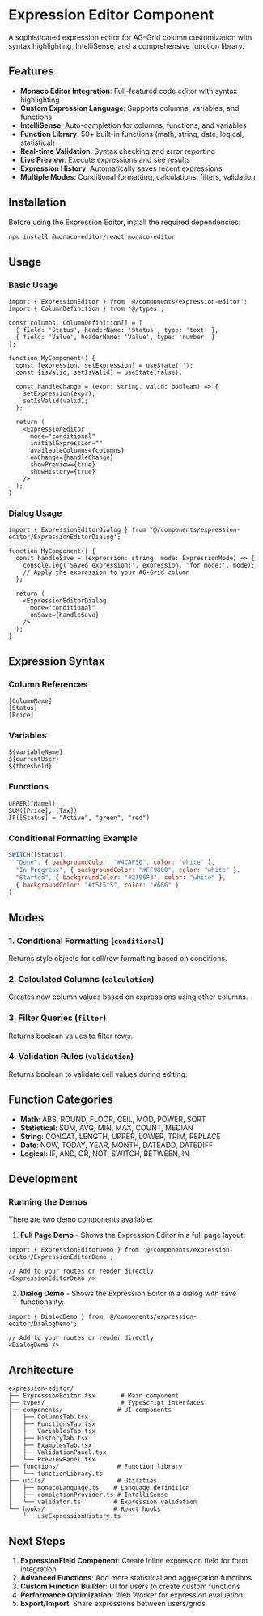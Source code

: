 # Expression Editor Component

A sophisticated expression editor for AG-Grid column customization with syntax highlighting, IntelliSense, and a comprehensive function library.

## Features

- **Monaco Editor Integration**: Full-featured code editor with syntax highlighting
- **Custom Expression Language**: Supports columns, variables, and functions
- **IntelliSense**: Auto-completion for columns, functions, and variables
- **Function Library**: 50+ built-in functions (math, string, date, logical, statistical)
- **Real-time Validation**: Syntax checking and error reporting
- **Live Preview**: Execute expressions and see results
- **Expression History**: Automatically saves recent expressions
- **Multiple Modes**: Conditional formatting, calculations, filters, validation

## Installation

Before using the Expression Editor, install the required dependencies:

```bash
npm install @monaco-editor/react monaco-editor
```

## Usage

### Basic Usage

```tsx
import { ExpressionEditor } from '@/components/expression-editor';
import { ColumnDefinition } from '@/types';

const columns: ColumnDefinition[] = [
  { field: 'Status', headerName: 'Status', type: 'text' },
  { field: 'Value', headerName: 'Value', type: 'number' }
];

function MyComponent() {
  const [expression, setExpression] = useState('');
  const [isValid, setIsValid] = useState(false);

  const handleChange = (expr: string, valid: boolean) => {
    setExpression(expr);
    setIsValid(valid);
  };

  return (
    <ExpressionEditor
      mode="conditional"
      initialExpression=""
      availableColumns={columns}
      onChange={handleChange}
      showPreview={true}
      showHistory={true}
    />
  );
}
```

### Dialog Usage

```tsx
import { ExpressionEditorDialog } from '@/components/expression-editor/ExpressionEditorDialog';

function MyComponent() {
  const handleSave = (expression: string, mode: ExpressionMode) => {
    console.log('Saved expression:', expression, 'for mode:', mode);
    // Apply the expression to your AG-Grid column
  };

  return (
    <ExpressionEditorDialog 
      mode="conditional"
      onSave={handleSave}
    />
  );
}
```

## Expression Syntax

### Column References
```
[ColumnName]
[Status]
[Price]
```

### Variables
```
${variableName}
${currentUser}
${threshold}
```

### Functions
```
UPPER([Name])
SUM([Price], [Tax])
IF([Status] = "Active", "green", "red")
```

### Conditional Formatting Example
```javascript
SWITCH([Status],
  "Done", { backgroundColor: "#4CAF50", color: "white" },
  "In Progress", { backgroundColor: "#FF9800", color: "white" },
  "Started", { backgroundColor: "#2196F3", color: "white" },
  { backgroundColor: "#f5f5f5", color: "#666" }
)
```

## Modes

### 1. Conditional Formatting (`conditional`)
Returns style objects for cell/row formatting based on conditions.

### 2. Calculated Columns (`calculation`)
Creates new column values based on expressions using other columns.

### 3. Filter Queries (`filter`)
Returns boolean values to filter rows.

### 4. Validation Rules (`validation`)
Returns boolean to validate cell values during editing.

## Function Categories

- **Math**: ABS, ROUND, FLOOR, CEIL, MOD, POWER, SQRT
- **Statistical**: SUM, AVG, MIN, MAX, COUNT, MEDIAN
- **String**: CONCAT, LENGTH, UPPER, LOWER, TRIM, REPLACE
- **Date**: NOW, TODAY, YEAR, MONTH, DATEADD, DATEDIFF
- **Logical**: IF, AND, OR, NOT, SWITCH, BETWEEN, IN

## Development

### Running the Demos

There are two demo components available:

1. **Full Page Demo** - Shows the Expression Editor in a full page layout:
```tsx
import { ExpressionEditorDemo } from '@/components/expression-editor/ExpressionEditorDemo';

// Add to your routes or render directly
<ExpressionEditorDemo />
```

2. **Dialog Demo** - Shows the Expression Editor in a dialog with save functionality:
```tsx
import { DialogDemo } from '@/components/expression-editor/DialogDemo';

// Add to your routes or render directly
<DialogDemo />
```

## Architecture

```
expression-editor/
├── ExpressionEditor.tsx       # Main component
├── types/                     # TypeScript interfaces
├── components/               # UI components
│   ├── ColumnsTab.tsx
│   ├── FunctionsTab.tsx
│   ├── VariablesTab.tsx
│   ├── HistoryTab.tsx
│   ├── ExamplesTab.tsx
│   ├── ValidationPanel.tsx
│   └── PreviewPanel.tsx
├── functions/                # Function library
│   └── functionLibrary.ts
├── utils/                    # Utilities
│   ├── monacoLanguage.ts    # Language definition
│   ├── completionProvider.ts # IntelliSense
│   └── validator.ts         # Expression validation
└── hooks/                   # React hooks
    └── useExpressionHistory.ts
```

## Next Steps

1. **ExpressionField Component**: Create inline expression field for form integration
2. **Advanced Functions**: Add more statistical and aggregation functions
3. **Custom Function Builder**: UI for users to create custom functions
4. **Performance Optimization**: Web Worker for expression evaluation
5. **Export/Import**: Share expressions between users/grids